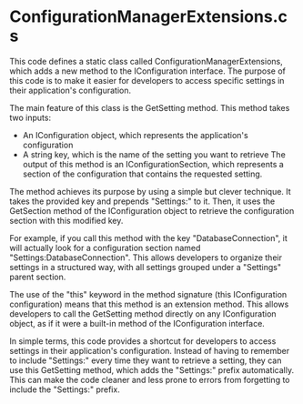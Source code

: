 # ConfigurationManagerExtensions.cs

This code defines a static class called ConfigurationManagerExtensions, which adds a new method to the IConfiguration interface. The purpose of this code is to make it easier for developers to access specific settings in their application's configuration.

The main feature of this class is the GetSetting method. This method takes two inputs:

- An IConfiguration object, which represents the application's configuration
- A string key, which is the name of the setting you want to retrieve
The output of this method is an IConfigurationSection, which represents a section of the configuration that contains the requested setting.

The method achieves its purpose by using a simple but clever technique. It takes the provided key and prepends "Settings:" to it. Then, it uses the GetSection method of the IConfiguration object to retrieve the configuration section with this modified key.

For example, if you call this method with the key "DatabaseConnection", it will actually look for a configuration section named "Settings:DatabaseConnection". This allows developers to organize their settings in a structured way, with all settings grouped under a "Settings" parent section.

The use of the "this" keyword in the method signature (this IConfiguration configuration) means that this method is an extension method. This allows developers to call the GetSetting method directly on any IConfiguration object, as if it were a built-in method of the IConfiguration interface.

In simple terms, this code provides a shortcut for developers to access settings in their application's configuration. Instead of having to remember to include "Settings:" every time they want to retrieve a setting, they can use this GetSetting method, which adds the "Settings:" prefix automatically. This can make the code cleaner and less prone to errors from forgetting to include the "Settings:" prefix.